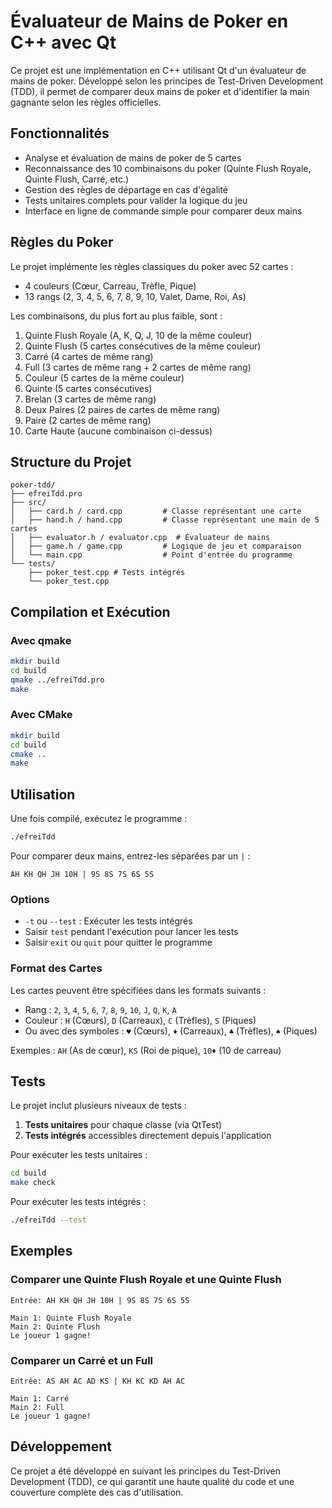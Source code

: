 # Évaluateur de Mains de Poker en C++ avec Qt

Ce projet est une implémentation en C++ utilisant Qt d'un évaluateur de mains de poker. Développé selon les principes de Test-Driven Development (TDD), il permet de comparer deux mains de poker et d'identifier la main gagnante selon les règles officielles.

## Fonctionnalités

- Analyse et évaluation de mains de poker de 5 cartes
- Reconnaissance des 10 combinaisons du poker (Quinte Flush Royale, Quinte Flush, Carré, etc.)
- Gestion des règles de départage en cas d'égalité
- Tests unitaires complets pour valider la logique du jeu
- Interface en ligne de commande simple pour comparer deux mains

## Règles du Poker

Le projet implémente les règles classiques du poker avec 52 cartes :
- 4 couleurs (Cœur, Carreau, Trèfle, Pique)
- 13 rangs (2, 3, 4, 5, 6, 7, 8, 9, 10, Valet, Dame, Roi, As)

Les combinaisons, du plus fort au plus faible, sont :
1. Quinte Flush Royale (A, K, Q, J, 10 de la même couleur)
2. Quinte Flush (5 cartes consécutives de la même couleur)
3. Carré (4 cartes de même rang)
4. Full (3 cartes de même rang + 2 cartes de même rang)
5. Couleur (5 cartes de la même couleur)
6. Quinte (5 cartes consécutives)
7. Brelan (3 cartes de même rang)
8. Deux Paires (2 paires de cartes de même rang)
9. Paire (2 cartes de même rang)
10. Carte Haute (aucune combinaison ci-dessus)

## Structure du Projet

```
poker-tdd/
├── efreiTdd.pro
├── src/
│   ├── card.h / card.cpp         # Classe représentant une carte
│   ├── hand.h / hand.cpp         # Classe représentant une main de 5 cartes
│   ├── evaluator.h / evaluator.cpp  # Évaluateur de mains
│   ├── game.h / game.cpp         # Logique de jeu et comparaison 
│   └── main.cpp                  # Point d'entrée du programme
└── tests/
    ├── poker_test.cpp # Tests intégrés
    └── poker_test.cpp
```

## Compilation et Exécution

### Avec qmake

```bash
mkdir build
cd build
qmake ../efreiTdd.pro
make
```

### Avec CMake

```bash
mkdir build
cd build
cmake ..
make
```

## Utilisation

Une fois compilé, exécutez le programme :

```bash
./efreiTdd
```

Pour comparer deux mains, entrez-les séparées par un `|` :

```
AH KH QH JH 10H | 9S 8S 7S 6S 5S
```

### Options

- `-t` ou `--test` : Exécuter les tests intégrés
- Saisir `test` pendant l'exécution pour lancer les tests
- Saisir `exit` ou `quit` pour quitter le programme

### Format des Cartes

Les cartes peuvent être spécifiées dans les formats suivants :
- Rang : `2`, `3`, `4`, `5`, `6`, `7`, `8`, `9`, `10`, `J`, `Q`, `K`, `A`
- Couleur : `H` (Cœurs), `D` (Carreaux), `C` (Trèfles), `S` (Piques)
- Ou avec des symboles : `♥` (Cœurs), `♦` (Carreaux), `♣` (Trèfles), `♠` (Piques)

Exemples : `AH` (As de cœur), `KS` (Roi de pique), `10♦` (10 de carreau)

## Tests

Le projet inclut plusieurs niveaux de tests :

1. **Tests unitaires** pour chaque classe (via QtTest)
2. **Tests intégrés** accessibles directement depuis l'application

Pour exécuter les tests unitaires :

```bash
cd build
make check
```

Pour exécuter les tests intégrés :

```bash
./efreiTdd --test
```

## Exemples

### Comparer une Quinte Flush Royale et une Quinte Flush

```
Entrée: AH KH QH JH 10H | 9S 8S 7S 6S 5S

Main 1: Quinte Flush Royale
Main 2: Quinte Flush
Le joueur 1 gagne!
```

### Comparer un Carré et un Full

```
Entrée: AS AH AC AD KS | KH KC KD AH AC

Main 1: Carré
Main 2: Full
Le joueur 1 gagne!
```

## Développement

Ce projet a été développé en suivant les principes du Test-Driven Development (TDD), ce qui garantit une haute qualité du code et une couverture complète des cas d'utilisation.